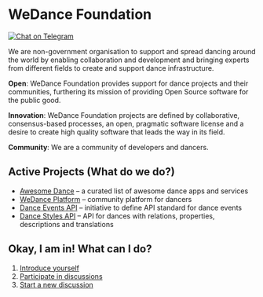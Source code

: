 # WeDance Foundation

[![Chat on Telegram](https://img.shields.io/badge/Chat%20on-Telegram-brightgreen.svg)](https://t.me/joinchat/VbSR8oxxqSAcNQuV)  

We are non-government organisation to support and spread dancing around the world by enabling collaboration and development and bringing experts from different fields to create and support dance infrastructure.

**Open**: WeDance Foundation provides support for dance projects and their communities, furthering its mission of providing Open Source software for the public good.

**Innovation**: WeDance Foundation projects are defined by collaborative, consensus-based processes, an open, pragmatic software license and a desire to create high quality software that leads the way in its field.

**Community**: We are a community of developers and dancers.

## Active Projects (What do we do?)

- [Awesome Dance](https://github.com/we-dance/awesome-dance) – a curated list of awesome dance apps and services
- [WeDance Platform](https://github.com/we-dance/platform) – community platform for dancers
- [Dance Events API](https://github.com/we-dance/foundation/issues/3) – initiative to define API standard for dance events
- [Dance Styles API](https://github.com/we-dance/dance-styles) – API for dances with relations, properties, descriptions and translations

## Okay, I am in! What can I do?

1. [Introduce yourself](https://github.com/we-dance/foundation/issues/1)
2. [Participate in discussions](https://github.com/we-dance/foundation/issues/)
3. [Start a new discussion](https://github.com/we-dance/foundation/issues/new)
